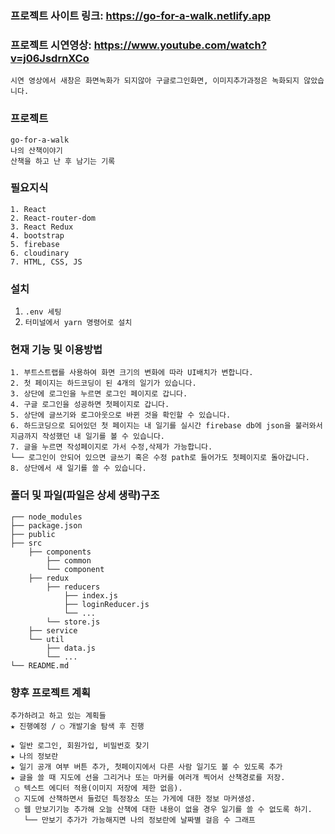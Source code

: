 ### 프로젝트 사이트 링크: https://go-for-a-walk.netlify.app
### 프로젝트 시연영상: https://www.youtube.com/watch?v=j06JsdrnXCo
```
시연 영상에서 새창은 화면녹화가 되지않아 구글로그인화면, 이미지추가과정은 녹화되지 않았습니다.
```
### 프로젝트 
```
go-for-a-walk
나의 산책이야기
산책을 하고 난 후 남기는 기록
```

### 필요지식
```
1. React
2. React-router-dom
3. React Redux
4. bootstrap
5. firebase
6. cloudinary
7. HTML, CSS, JS
```

### 

### 설치
1. `.env 세팅`
2. `터미널에서 yarn 명령어로 설치`

### 현재 기능 및 이용방법
```
1. 부트스트랩를 사용하여 화면 크기의 변화에 따라 UI배치가 변합니다.
2. 첫 페이지는 하드코딩이 된 4개의 일기가 있습니다.
3. 상단에 로그인을 누르면 로그인 페이지로 갑니다.
4. 구글 로그인을 성공하면 첫페이지로 갑니다.
5. 상단에 글쓰기와 로그아웃으로 바뀐 것을 확인할 수 있습니다.
6. 하드코딩으로 되어있던 첫 페이지는 내 일기를 실시간 firebase db에 json을 불러와서 지금까지 작성했던 내 일기를 볼 수 있습니다. 
7. 글을 누르면 작성페이지로 가서 수정,삭제가 가능합니다.
└── 로그인이 안되어 있으면 글쓰기 혹은 수정 path로 들어가도 첫페이지로 돌아갑니다.
8. 상단에서 새 일기를 쓸 수 있습니다.
```

### 폴더 및 파일(파일은 상세 생략)구조
```
┌── node_modules
├── package.json
├── public
├── src
    ├── components
        ├── common
        └── component
    ├── redux
        ├── reducers
            ├── index.js
            ├── loginReducer.js
            └── ...
        └── store.js
    ├── service
    └── util
        ├── data.js
        └── ...
└── README.md
```

### 향후 프로젝트 계획
```
추가하려고 하고 있는 계획들
★ 진행예정 / ○ 개발기술 탐색 후 진행

★ 일반 로그인, 회원가입, 비밀번호 찾기
★ 나의 정보란
★ 일기 공개 여부 버튼 추가, 첫페이지에서 다른 사람 일기도 볼 수 있도록 추가
★ 글을 쓸 때 지도에 선을 그리거나 또는 마커를 여러개 찍어서 산책경로를 저장.
 ○ 텍스트 에디터 적용(이미지 저장에 제한 없음).
 ○ 지도에 산책하면서 들렀던 특정장소 또는 가게에 대한 정보 마커생성.
 ○ 웹 만보기기능 추가해 오늘 산책에 대한 내용이 없을 경우 일기를 쓸 수 없도록 하기.
   └── 만보기 추가가 가능해지면 나의 정보란에 날짜별 걸음 수 그래프
```
